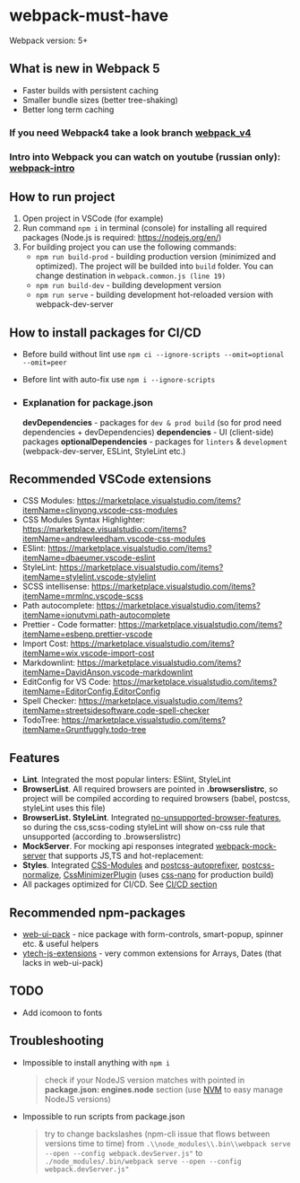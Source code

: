 # webpack-must-have

Webpack version: 5+

## What is new in Webpack 5

- Faster builds with persistent caching
- Smaller bundle sizes (better tree-shaking)
- Better long term caching

### If you need Webpack4 take a look branch [webpack_v4](https://github.com/Yegorich555/WebpackMustHave/tree/webpack_v4)

### Intro into Webpack you can watch on youtube (russian only): [webpack-intro](https://www.youtube.com/watch?v=Ds0l__XMbIo&ab_channel=yahik)

## How to run project

1. Open project in VSCode (for example)
2. Run command `npm i` in terminal (console) for installing all required packages (Node.js is required: <https://nodejs.org/en/>)
3. For building project you can use the following commands:
   - `npm run build-prod` - building production version (minimized and optimized). The project will be builded into `build` folder. You can change destination in `webpack.common.js (line 19)`
   - `npm run build-dev` - building development version
   - `npm run serve` - building development hot-reloaded version with webpack-dev-server

## How to install packages for CI/CD

- Before build without lint use `npm ci --ignore-scripts --omit=optional --omit=peer`
- Before lint with auto-fix use `npm i --ignore-scripts`

- ### Explanation for package.json

    **devDependencies** - packages for `dev & prod build` (so for prod need dependencies + devDependencies)
    **dependencies** - UI (client-side) packages
    **optionalDependencies** - packages for `linters` & `development` (webpack-dev-server, ESLint, StyleLint etc.)

## Recommended VSCode extensions

- CSS Modules: <https://marketplace.visualstudio.com/items?itemName=clinyong.vscode-css-modules>
- CSS Modules Syntax Highlighter: <https://marketplace.visualstudio.com/items?itemName=andrewleedham.vscode-css-modules>
- ESlint: <https://marketplace.visualstudio.com/items?itemName=dbaeumer.vscode-eslint>
- StyleLint: <https://marketplace.visualstudio.com/items?itemName=stylelint.vscode-stylelint>
- SCSS intellisense: <https://marketplace.visualstudio.com/items?itemName=mrmlnc.vscode-scss>
- Path autocomplete: <https://marketplace.visualstudio.com/items?itemName=ionutvmi.path-autocomplete>
- Prettier - Code formatter: <https://marketplace.visualstudio.com/items?itemName=esbenp.prettier-vscode>
- Import Cost: <https://marketplace.visualstudio.com/items?itemName=wix.vscode-import-cost>
- Markdownlint: <https://marketplace.visualstudio.com/items?itemName=DavidAnson.vscode-markdownlint>
- EditConfig for VS Code: <https://marketplace.visualstudio.com/items?itemName=EditorConfig.EditorConfig>
- Spell Checker: <https://marketplace.visualstudio.com/items?itemName=streetsidesoftware.code-spell-checker>
- TodoTree: <https://marketplace.visualstudio.com/items?itemName=Gruntfuggly.todo-tree>

## Features

- **Lint**. Integrated the most popular linters: ESlint, StyleLint
- **BrowserList**. All required browsers are pointed in **.browserslistrc**, so project will be compiled according to required browsers (babel, postcss, styleLint uses this file)
- **BrowserList. StyleLint**. Integrated [no-unsupported-browser-features](https://www.npmjs.com/package/stylelint-no-unsupported-browser-features), so during the css,scss-coding styleLint will show on-css rule that unsupported (according to .browserslistrc)
- **MockServer**. For mocking api responses integrated [webpack-mock-server](https://www.npmjs.com/package/webpack-mock-server) that supports JS,TS and hot-replacement:
- **Styles**. Integrated [CSS-Modules](https://github.com/css-modules/css-modules) and [postcss-autoprefixer](https://www.npmjs.com/package/autoprefixer), [postcss-normalize](https://www.npmjs.com/package/postcss-normalize), [CssMinimizerPlugin](https://www.npmjs.com/package/css-minimizer-webpack-plugin) (uses [css-nano](https://cssnano.co/) for production build)
- All packages optimized for CI/CD. See [CI/CD section](#how-to-install-packages-for-cicd)

## Recommended npm-packages

- [web-ui-pack](https://www.npmjs.com/package/web-ui-pack) - nice package with form-controls, smart-popup, spinner etc. & useful helpers
- [ytech-js-extensions](https://www.npmjs.com/package/ytech-js-extensions) - very common extensions for Arrays, Dates (that lacks in web-ui-pack)

## TODO

- Add icomoon to fonts

## Troubleshooting

- Impossible to install anything with `npm i`
  > check if your NodeJS version matches with pointed in **package.json: engines.node** section (use [NVM](https://github.com/coreybutler/nvm-windows/releases) to easy manage NodeJS versions)
- Impossible to run scripts from package.json
  > try to change backslashes (npm-cli issue that flows between versions time to time)
  > from `.\\node_modules\\.bin\\webpack serve --open --config webpack.devServer.js"`
  > to `./node_modules/.bin/webpack serve --open --config webpack.devServer.js"`
